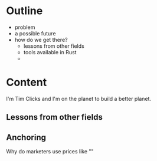 # Outline

- problem
- a possible future
- how do we get there?
  - lessons from other fields
  - tools available in Rust
   - 

# Content

I'm Tim Clicks and I'm on the planet to build a better planet.




## Lessons from other fields

## Anchoring

Why do marketers use prices like ""
